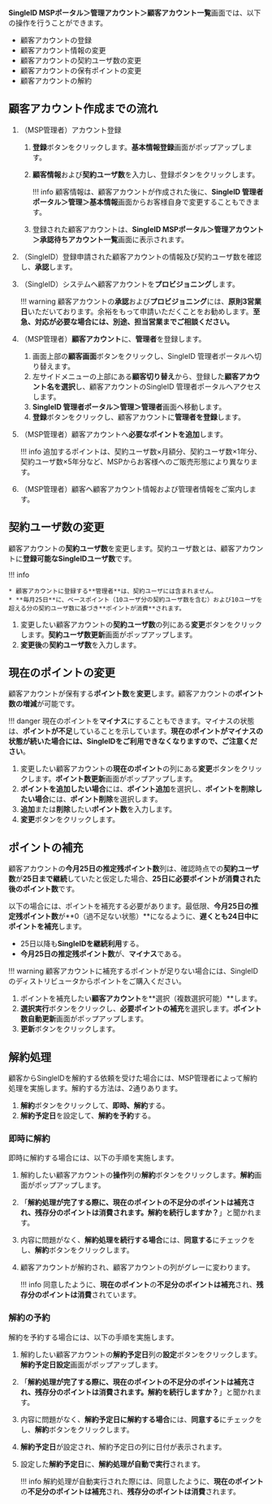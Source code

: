 **SingleID MSPポータル＞管理アカウント＞顧客アカウント一覧**画面では、以下の操作を行うことができます。

* 顧客アカウントの登録
* 顧客アカウント情報の変更
* 顧客アカウントの契約ユーザ数の変更
* 顧客アカウントの保有ポイントの変更
* 顧客アカウントの解約

## 顧客アカウント作成までの流れ
1. （MSP管理者）アカウント登録

    1. **登録**ボタンをクリックします。**基本情報登録**画面がポップアップします。
    2. **顧客情報**および**契約ユーザ数**を入力し、登録ボタンをクリックします。

        !!! info
            顧客情報は、顧客アカウントが作成された後に、**SingleID 管理者ポータル＞管理＞基本情報**画面からお客様自身で変更することもできます。

    3. 登録された顧客アカウントは、**SingleID MSPポータル＞管理アカウント＞承認待ちアカウント一覧**画面に表示されます。

2. （SingleID）登録申請された顧客アカウントの情報及び契約ユーザ数を確認し、**承認**します。
3. （SingleID）システムへ顧客アカウントを**プロビジョニング**します。

    !!! warning
        顧客アカウントの**承認**および**プロビジョニング**には、**原則3営業日**いただいております。余裕をもって申請いただくことをお勧めします。**至急、対応が必要な場合には、別途、担当営業までご相談ください。**

4. （MSP管理者）**顧客アカウント**に、**管理者**を登録します。

    1. 画面上部の**顧客画面**ボタンをクリックし、SingleID 管理者ポータルへ切り替えます。
    2. 左サイドメニューの上部にある**顧客切り替え**から、登録した**顧客アカウント名を選択**し、顧客アカウントのSingleID 管理者ポータルへアクセスします。
    3. **SingleID 管理者ポータル＞管理＞管理者**画面へ移動します。
    4. **登録**ボタンをクリックし、顧客アカウントに**管理者を登録**します。

5. （MSP管理者）顧客アカウントへ**必要なポイントを追加**します。

    !!! info
        追加するポイントは、契約ユーザ数×月額分、契約ユーザ数×1年分、契約ユーザ数×5年分など、MSPからお客様へのご販売形態により異なります。

6. （MSP管理者）顧客へ顧客アカウント情報および管理者情報をご案内します。

## 契約ユーザ数の変更
顧客アカウントの**契約ユーザ数**を変更します。契約ユーザ数とは、顧客アカウントに**登録可能なSingleIDユーザ数**です。

!!! info

    * 顧客アカウントに登録する**管理者**は、契約ユーザには含まれません。
    * **毎月25日**に、ベースポイント（10ユーザ分の契約ユーザ数を含む）および10ユーザを超える分の契約ユーザ数に基づき**ポイントが消費**されます。

1. 変更したい顧客アカウントの**契約ユーザ数**の列にある**変更**ボタンをクリックします。**契約ユーザ数更新**画面がポップアップします。
2. **変更後**の**契約ユーザ数**を入力します。

## 現在のポイントの変更
顧客アカウントが保有する**ポイント数**を**変更**します。顧客アカウントの**ポイント数の増減**が可能です。

!!! danger
    現在のポイントを**マイナス**にすることもできます。マイナスの状態は、**ポイントが不足**していることを示しています。**現在のポイントがマイナスの状態が続いた場合には、SingleIDをご利用できなくなりますので、ご注意ください**。

1. 変更したい顧客アカウントの**現在のポイント**の列にある**変更**ボタンをクリックします。**ポイント数更新**画面がポップアップします。
2. **ポイントを追加したい場合**には、**ポイント追加**を選択し、**ポイントを削除したい場合**には、**ポイント削除**を選択します。
3. **追加**または**削除**したい**ポイント数**を入力します。
4. **変更**ボタンをクリックします。

## ポイントの補充
顧客アカウントの**今月25日の推定残ポイント数**列は、確認時点での**契約ユーザ数**が**25日まで継続**していたと仮定した場合、**25日に必要ポイントが消費された後のポイント数**です。

以下の場合には、ポイントを補充する必要があります。最低限、**今月25日の推定残ポイント数**が**0（過不足ない状態）**になるように、**遅くとも24日中にポイントを補充**します。

* 25日以降も**SingleIDを継続利用**する。
* **今月25日の推定残ポイント数**が、**マイナス**である。

!!! warning
    顧客アカウントに補充するポイントが足りない場合には、SingleIDのディストリビュータからポイントをご購入ください。

1. ポイントを補充したい**顧客アカウント**を**選択（複数選択可能）**します。
2. **選択実行**ボタンをクリックし、**必要ポイントの補充**を選択します。**ポイント数自動更新**画面がポップアップします。
3. **更新**ボタンをクリックします。

## 解約処理
顧客からSingleIDを解約する依頼を受けた場合には、MSP管理者によって解約処理を実施します。解約する方法は、2通りあります。

1. **解約**ボタンをクリックして、**即時、解約**する。
2. **解約予定日**を設定して、**解約を予約**する。

### 即時に解約
即時に解約する場合には、以下の手順を実施します。

1. 解約したい顧客アカウントの**操作**列の**解約**ボタンをクリックします。**解約**画面がポップアップします。
2. 「**解約処理が完了する際に、現在のポイントの不足分のポイントは補充され、残存分のポイントは消費されます。解約を続行しますか？**」と聞かれます。
3. 内容に問題がなく、**解約処理を続行する場合**には、**同意する**にチェックをし、**解約**ボタンをクリックします。
4. 顧客アカウントが解約され、顧客アカウントの列がグレーに変わります。

    !!! info
        同意したように、**現在のポイント**の**不足分のポイントは補充**され、**残存分のポイントは消費**されています。

### 解約の予約
解約を予約する場合には、以下の手順を実施します。

1. 解約したい顧客アカウントの**解約予定日**列の**設定**ボタンをクリックします。**解約予定日設定**画面がポップアップします。
2. 「**解約処理が完了する際に、現在のポイントの不足分のポイントは補充され、残存分のポイントは消費されます。解約を続行しますか？**」と聞かれます。
3. 内容に問題がなく、**解約予定日に解約する場合**には、**同意する**にチェックをし、**解約**ボタンをクリックします。
4. **解約予定日**が設定され、解約予定日の列に日付が表示されます。
5. 設定した**解約予定日**に、**解約処理が自動で実行**されます。

    !!! info
        解約処理が自動実行された際には、同意したように、**現在のポイント**の**不足分のポイントは補充**され、**残存分のポイントは消費**されます。
